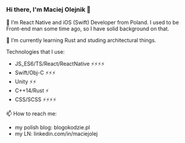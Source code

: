 ### Hi there, I'm Maciej Olejnik 👋

🔭 I’m React Native and iOS (Swift) Developer from Poland. I used to be Front-end man some time ago, so I have solid background on that.

🌱 I’m currently learning Rust and studing architectural things.

Technologies that I use:
- JS_ES6/TS/React/ReactNative ⚡⚡⚡⚡
- Swift/Obj-C ⚡⚡⚡
- Unity ⚡⚡
- C++14/Rust ⚡
- CSS/SCSS ⚡⚡⚡⚡

📫 How to reach me:
- my polish blog: blogokodzie.pl
- my LN: linkedin.com/in/maciejolej

<!--
**Gareneye/Gareneye** is a ✨ _special_ ✨ repository because its `README.md` (this file) appears on your GitHub profile.

Here are some ideas to get you started:

- 🔭 I’m currently working on ...
- 🌱 I’m currently learning ...
- 👯 I’m looking to collaborate on ...
- 🤔 I’m looking for help with ...
- 💬 Ask me about ...
- 📫 How to reach me: ...
- 😄 Pronouns: ...
- ⚡ Fun fact: ...
-->
